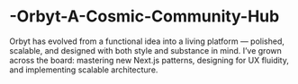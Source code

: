 # -Orbyt-A-Cosmic-Community-Hub
Orbyt has evolved from a functional idea into a living platform — polished, scalable, and designed with both style and substance in mind. I’ve grown across the board: mastering new Next.js patterns, designing for UX fluidity, and implementing scalable architecture.
